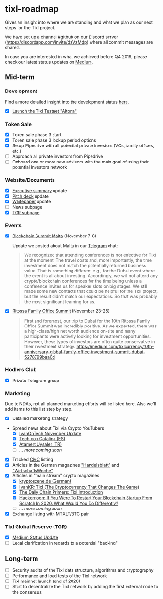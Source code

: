 # tixl-roadmap

Gives an insight into where we are standing and what we plan as our next steps for the Tixl project.

We have set up a channel #github on our Discord server (https://discordapp.com/invite/dzVzMdp) where all commit messages are shared.

In case you are interested in what we achieved before Q4 2019, please check our latest status updates on [Medium](https://medium.com/tixlcurrency).

## Mid-term 

### Development

Find a more detailed insight into the development status [here](https://github.com/tixl/tixl-prototype-status).

- [x] [Launch the Tixl Testnet "Altona"](https://medium.com/tixlcurrency/tixl-testnet-rc-altona-e3198c88af02)

### Token Sale
- [x] Token sale phase 3 start
- [x] Token sale phase 3 lockup period options
- [x] Setup Pipedrive with all potential private investors (VCs, family offices, etc.)
- [ ] Approach all private investors from Pipedrive
- [ ] Onboard one or more new advisors with the main goal of using their potential investors network

### Website/Documents

- [x] [Executive summary](https://tixl.me/executive-summary) update
- [x] [Pitch deck](https://tixl.me/pitch-deck) update
- [x] [Whitepaper](https://tixl.me/whitepaper) update
- [ ] News subpage
- [x] [TGR subpage](https://tixl.me/tgr/)

### Events

- [x] [Blockchain Summit Malta](https://maltablockchainsummit.com/) (November 7-8)
  
  Update we posted about Malta in our [Telegram](https://t.me/tixlcurrency) chat: 
  > We recognized that attending conferences is not effective for Tixl at the moment. The travel costs and, more importantly, the time investment does not match the potentially returned business value. That is something different e.g., for the Dubai event where the event is all about investing. Accordingly, we will not attend any crypto/blockchain conferences for the time being unless a conference invites us for speaker slots on big stages. We still made some new contacts that could be helpful for the Tixl project, but the result didn't match our expectations. So that was probably the most significant learning for us.
- [x] [Ritossa Family Office Summit](https://ritossafamilyoffice.com/) (November 23-25)
  > First and foremost, our trip to Dubai for the 10th Ritossa Family Office Summit was incredibly positive. As we expected, there was a high-class/high net worth audience on-site and many participants were actively looking for investment opportunities. However, these types of investors are often quite conservative in their investment strategy.
  https://medium.com/tixlcurrency/10th-anniversary-global-family-office-investment-summit-dubai-5278799baa0d

### Hodlers Club
- [x] Private Telegram group

### Marketing

Due to NDAs, not all planned marketing efforts will be listed here. Also we'll add items to this list step by step.

- [x] Detailed marketing strategy
- Spread news about Tixl via Crypto YouTubers 
  - [x] [IvanOnTech November Update](https://www.youtube.com/watch?v=Ie-SrqTKrZ4&feature=youtu.be&t=1790)
  - [x] [Tech con Catalina (ES)](https://youtu.be/RN1kQg28xws?t=912)
  - [x] [Atamert Uysaler (TR)](https://www.youtube.com/watch?v=cxjwh1cyymE)
  - [ ] *... more coming soon* 
- [x] Tracked [CMC](https://coinmarketcap.com) listing
- [x] Articles in the German magazines ["Handelsblatt"](https://www.handelsblatt.com/) and ["WirtschaftsWoche"](https://www.wiwo.de/)
- [x] Articles in "main stream" crypto magazines
  - [x] [kryptoszene.de (German)](https://kryptoszene.de/Konkurrenz+f%C3%BCr+IOTA%3A+wie+eine+Hamburger+Kryptow%C3%A4hrung+Investoren+an+Land+ziehen+m%C3%B6chte+-+ein+Interview+mit+Tixl)
  - [x] [IvanKR: Tixl (The Cryptocurrency That Changes The Game)](https://medium.com/@ivankrwrites/tixl-the-cryptocurrency-that-changes-the-game-7550aa2628b7)
  - [x] [The Daily Chain Primers: Tixl Introduction](https://thedailychain.com/the-daily-chain-primers-tixl-introduction/)
  - [x] [Hackernoon: If You Were To Restart Your Blockchain Startup From Scratch In 2020. What Would You Do Differently?](https://hackernoon.com/if-you-were-to-start-your-blockchain-startup-from-scratch-in-2020-what-would-you-do-differently-wjp32du)
  - [ ] *... more coming soon* 
- [x] Exchange listing with MTXLT/BTC pair

### Tixl Global Reserve (TGR)
- [x] [Medium Status Update](https://medium.com/tixlcurrency/tixl-global-reserve-tgr-update-c59bee09c66d)
- [ ] Legal clarification in regards to a potential "backing"

## Long-term

- [ ] Security audits of the Tixl data structure, algorithms and cryptography
- [ ] Performance and load tests of the Tixl network
- [ ] Tixl mainnet launch (end of 2020)
- [ ] Start to decentralize the Tixl network by adding the first external node to the consensus
